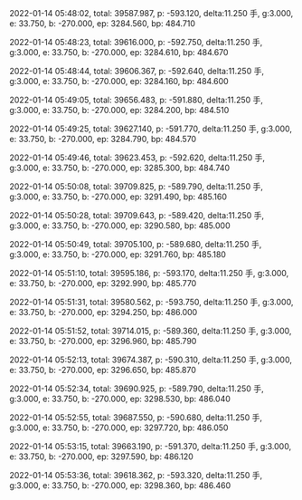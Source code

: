 2022-01-14 05:48:02, total: 39587.987, p: -593.120, delta:11.250 手, g:3.000, e: 33.750, b: -270.000, ep: 3284.560, bp: 484.710

2022-01-14 05:48:23, total: 39616.000, p: -592.750, delta:11.250 手, g:3.000, e: 33.750, b: -270.000, ep: 3284.610, bp: 484.670

2022-01-14 05:48:44, total: 39606.367, p: -592.640, delta:11.250 手, g:3.000, e: 33.750, b: -270.000, ep: 3284.160, bp: 484.600

2022-01-14 05:49:05, total: 39656.483, p: -591.880, delta:11.250 手, g:3.000, e: 33.750, b: -270.000, ep: 3284.200, bp: 484.510

2022-01-14 05:49:25, total: 39627.140, p: -591.770, delta:11.250 手, g:3.000, e: 33.750, b: -270.000, ep: 3284.790, bp: 484.570

2022-01-14 05:49:46, total: 39623.453, p: -592.620, delta:11.250 手, g:3.000, e: 33.750, b: -270.000, ep: 3285.300, bp: 484.740

2022-01-14 05:50:08, total: 39709.825, p: -589.790, delta:11.250 手, g:3.000, e: 33.750, b: -270.000, ep: 3291.490, bp: 485.160

2022-01-14 05:50:28, total: 39709.643, p: -589.420, delta:11.250 手, g:3.000, e: 33.750, b: -270.000, ep: 3290.580, bp: 485.000

2022-01-14 05:50:49, total: 39705.100, p: -589.680, delta:11.250 手, g:3.000, e: 33.750, b: -270.000, ep: 3291.760, bp: 485.180

2022-01-14 05:51:10, total: 39595.186, p: -593.170, delta:11.250 手, g:3.000, e: 33.750, b: -270.000, ep: 3292.990, bp: 485.770

2022-01-14 05:51:31, total: 39580.562, p: -593.750, delta:11.250 手, g:3.000, e: 33.750, b: -270.000, ep: 3294.250, bp: 486.000

2022-01-14 05:51:52, total: 39714.015, p: -589.360, delta:11.250 手, g:3.000, e: 33.750, b: -270.000, ep: 3296.960, bp: 485.790

2022-01-14 05:52:13, total: 39674.387, p: -590.310, delta:11.250 手, g:3.000, e: 33.750, b: -270.000, ep: 3296.650, bp: 485.870

2022-01-14 05:52:34, total: 39690.925, p: -589.790, delta:11.250 手, g:3.000, e: 33.750, b: -270.000, ep: 3298.530, bp: 486.040

2022-01-14 05:52:55, total: 39687.550, p: -590.680, delta:11.250 手, g:3.000, e: 33.750, b: -270.000, ep: 3297.720, bp: 486.050

2022-01-14 05:53:15, total: 39663.190, p: -591.370, delta:11.250 手, g:3.000, e: 33.750, b: -270.000, ep: 3297.590, bp: 486.120

2022-01-14 05:53:36, total: 39618.362, p: -593.320, delta:11.250 手, g:3.000, e: 33.750, b: -270.000, ep: 3298.360, bp: 486.460